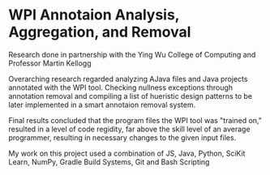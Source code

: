 # WPI Annotaion Analysis, Aggregation, and Removal
Research done in partnership with the Ying Wu College of Computing and Professor Martin Kellogg

Overarching research regarded analyzing AJava files and Java projects annotated with the WPI tool. Checking  nullness exceptions through annotation removal and compiling a list of hueristic design patterns to be later implemented in a smart annotaion removal system.

Final results concluded that the program files the WPI tool was "trained on," resulted in a level of code regidity, far above the skill level of an average programmer, resulting in necessary changes to the given input files.

My work on this project used a combination of JS, Java, Python, SciKit Learn, NumPy, Gradle Build Systems, Git and Bash Scripting
